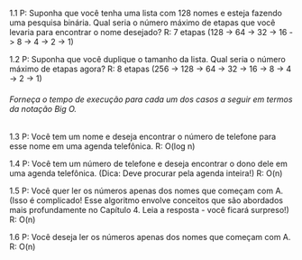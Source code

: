 1.1
P: Suponha que você tenha uma lista com 128 nomes e esteja fazendo uma pesquisa binária. Qual seria o número máximo de etapas que você levaria para encontrar o nome desejado?
R: 7 etapas (128 -> 64 -> 32 -> 16 -> 8 -> 4 -> 2 -> 1)

1.2
P: Suponha que você duplique o tamanho da lista. Qual seria o número máximo de etapas agora?
R: 8 etapas (256 -> 128 -> 64 -> 32 -> 16 -> 8 -> 4 -> 2 -> 1)

###### Forneça o tempo de execução para cada um dos casos a seguir em termos da notação Big O.

1.3 
P: Você tem um nome e deseja encontrar o número de telefone para esse nome em uma agenda telefônica.
R: O(log n)

1.4
P: Você tem um número de telefone e deseja encontrar o dono dele em uma agenda telefônica. (Dica: Deve procurar pela agenda inteira!)
R: O(n)

1.5
P: Você quer ler os números apenas dos nomes que começam com A. (Isso é complicado! Esse algoritmo envolve conceitos que são abordados mais profundamente no Capítulo 4. Leia a resposta - você ficará surpreso!)
R: O(n)

1.6
P: Você deseja ler os números apenas dos nomes que começam com A.
R: O(n)



